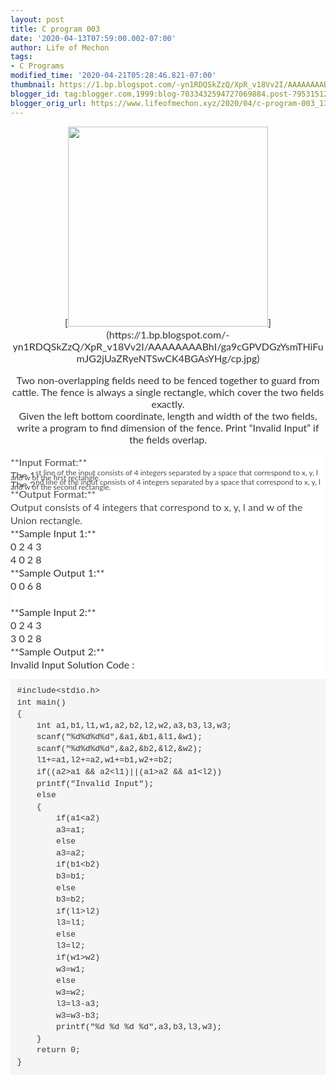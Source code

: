 ```yaml
---
layout: post
title: C program 003
date: '2020-04-13T07:59:00.002-07:00'
author: Life of Mechon
tags:
- C Programs
modified_time: '2020-04-21T05:28:46.821-07:00'
thumbnail: https://1.bp.blogspot.com/-yn1RDQSkZzQ/XpR_v18Vv2I/AAAAAAAABhI/ga9cGPVDGzYsmTHiFumJG2jUaZRyeNTSwCK4BGAsYHg/s72-c/cp.jpg
blogger_id: tag:blogger.com,1999:blog-7033432594727069884.post-795315129189636534
blogger_orig_url: https://www.lifeofmechon.xyz/2020/04/c-program-003_13.html
---
```


<div dir="ltr" style="text-align: left;" trbidi="on"><span 
style="background-color: white; box-sizing: border-box; color: #333333; 
font-family: lato, sans-serif; font-size: 16px; margin: 0px; padding: 0px;"> 
<div class="separator" style="clear: both; text-align: center;">[<img 
border="0" data-original-height="500" data-original-width="667" 
src="https://1.bp.blogspot.com/-yn1RDQSkZzQ/XpR_v18Vv2I/AAAAAAAABhI/ga9cGPVDGzYsmTHiFumJG2jUaZRyeNTSwCK4BGAsYHg/s320/cp.jpg" 
width="320" 
/>](https://1.bp.blogspot.com/-yn1RDQSkZzQ/XpR_v18Vv2I/AAAAAAAABhI/ga9cGPVDGzYsmTHiFumJG2jUaZRyeNTSwCK4BGAsYHg/cp.jpg)<div 
class="separator" style="clear: both; text-align: center;"> 

<span style="background-color: white; box-sizing: border-box; color: #333333; 
font-family: lato, sans-serif; font-size: 16px; margin: 0px; padding: 0px;"> 
<span style="background-color: white; box-sizing: border-box; color: #333333; 
font-family: lato, sans-serif; font-size: 16px; margin: 0px; padding: 
0px;">Two non-overlapping fields need to be fenced together to guard from 
cattle. The fence is always a single rectangle, which cover the two fields 
exactly. 
<br style="background-color: white; box-sizing: border-box; color: #333333; 
font-family: lato, sans-serif; font-size: 12px; margin: 0px; padding: 0px;" 
/><span style="background-color: white; box-sizing: border-box; color: 
#333333; font-family: lato, sans-serif; font-size: 16px; margin: 0px; padding: 
0px;">Given the left bottom coordinate, length and width of the two fields, 
write a program to find dimension of the fence. Print “Invalid Input” if the 
fields overlap.<br style="box-sizing: border-box; margin: 0px; padding: 0px;" 
/> <span style="background-color: white; color: #333333; font-family: lato, 
sans-serif; font-size: 12px;"> 
<div align="LEFT" style="background-color: white; box-sizing: border-box; 
color: #4d4d4d; font-family: lato, sans-serif; font-size: 16px; line-height: 
21px; margin-bottom: 0in; padding: 0px;"><span style="box-sizing: border-box; 
margin: 0px; padding: 0px;">**Input Format:**<div align="LEFT" 
style="background-color: white; box-sizing: border-box; color: #4d4d4d; 
font-family: lato, sans-serif; font-size: 16px; line-height: 21px; 
margin-bottom: 0in; padding: 0px;"><span style="box-sizing: border-box; 
margin: 0px; padding: 0px;">The 1<span style="box-sizing: border-box; 
font-size: 12px; line-height: 0; margin: 0px; padding: 0px; position: 
relative; top: -0.5em; vertical-align: baseline;">st line of the input 
consists of 4 integers separated by a space that correspond to x, y, l and w 
of the first rectangle.<div align="LEFT" style="background-color: white; 
box-sizing: border-box; color: #4d4d4d; font-family: lato, sans-serif; 
font-size: 16px; line-height: 21px; margin-bottom: 0in; padding: 0px;"><span 
style="box-sizing: border-box; margin: 0px; padding: 0px;">The 2<span 
style="box-sizing: border-box; font-size: 12px; line-height: 0; margin: 0px; 
padding: 0px; position: relative; top: -0.5em; vertical-align: baseline;">nd 
line of the input consists of 4 integers separated by a space that correspond 
to x, y, l and w of the second rectangle.<div align="LEFT" 
style="background-color: white; box-sizing: border-box; color: #4d4d4d; 
font-family: lato, sans-serif; font-size: 16px; line-height: 21px; 
margin-bottom: 0in; padding: 0px;"><span style="box-sizing: border-box; 
margin: 0px; padding: 0px;">**Output Format:**<div align="LEFT" 
style="background-color: white; box-sizing: border-box; color: #4d4d4d; 
font-family: lato, sans-serif; font-size: 16px; line-height: 21px; 
margin-bottom: 0in; padding: 0px;"><span style="box-sizing: border-box; 
margin: 0px; padding: 0px;">Output consists of 4 integers that correspond to 
x, y, l and w of the Union rectangle.<br style="background-color: white; 
box-sizing: border-box; color: #333333; font-family: lato, sans-serif; 
font-size: 12px; margin: 0px; padding: 0px;" /><span style="background-color: 
white; box-sizing: border-box; color: #333333; font-family: lato, sans-serif; 
font-size: 16px; margin: 0px; padding: 0px;">**Sample Input 1:**<br 
style="box-sizing: border-box; margin: 0px; padding: 0px;" />0 2 4 3<br 
style="box-sizing: border-box; margin: 0px; padding: 0px;" />4 0 2 8<br 
style="box-sizing: border-box; margin: 0px; padding: 0px;" />**Sample Output 
1:**<br style="box-sizing: border-box; margin: 0px; padding: 0px;" />0 0 6 
8<br style="box-sizing: border-box; margin: 0px; padding: 0px;" /> <br 
style="box-sizing: border-box; margin: 0px; padding: 0px;" />**Sample Input 
2:**<br style="box-sizing: border-box; margin: 0px; padding: 0px;" />0 2 4 
3<br style="box-sizing: border-box; margin: 0px; padding: 0px;" />3 0 2 8<br 
style="box-sizing: border-box; margin: 0px; padding: 0px;" />**Sample Output 
2:**<br style="box-sizing: border-box; margin: 0px; padding: 0px;" />Invalid 
Input 
<span style="background-color: white; box-sizing: border-box; color: #333333; 
font-family: lato, sans-serif; font-size: 16px; margin: 0px; padding: 0px;"> 
<span style="background-color: white; box-sizing: border-box; color: #333333; 
font-family: lato, sans-serif; font-size: 16px; margin: 0px; padding: 
0px;">Solution Code : 
<span style="background-color: white; box-sizing: border-box; color: #333333; 
font-family: lato, sans-serif; font-size: 16px; margin: 0px; padding: 0px;"> 
<span style="background-color: white; box-sizing: border-box; color: #333333; 
font-family: lato, sans-serif; font-size: 16px; margin: 0px; padding: 0px;"> 
<pre class="brush: c;" name="code" style="background-color: whitesmoke; 
border-radius: 0px; border: 1px solid rgb(245, 245, 245); box-sizing: 
border-box; color: #333333; font-family: menlo, monaco, consolas, 
&quot;courier new&quot;, monospace; font-size: 13px; line-height: 1.42857; 
margin-bottom: 10px; overflow-wrap: break-word; overflow: auto; padding: 
9.5px; word-break: break-all;">#include&lt;stdio.h&gt; 
int main() 
{ 
    int a1,b1,l1,w1,a2,b2,l2,w2,a3,b3,l3,w3; 
    scanf("%d%d%d%d",&amp;a1,&amp;b1,&amp;l1,&amp;w1); 
    scanf("%d%d%d%d",&amp;a2,&amp;b2,&amp;l2,&amp;w2); 
    l1+=a1,l2+=a2,w1+=b1,w2+=b2; 
    if((a2&gt;a1 &amp;&amp; a2&lt;l1)||(a1&gt;a2 &amp;&amp; a1&lt;l2)) 
    printf("Invalid Input"); 
    else 
    { 
        if(a1&lt;a2) 
        a3=a1; 
        else 
        a3=a2; 
        if(b1&lt;b2) 
        b3=b1; 
        else 
        b3=b2; 
        if(l1&gt;l2) 
        l3=l1; 
        else 
        l3=l2; 
        if(w1&gt;w2) 
        w3=w1; 
        else 
        w3=w2; 
        l3=l3-a3; 
        w3=w3-b3; 
        printf("%d %d %d %d",a3,b3,l3,w3); 
    } 
    return 0; 
}</pre> 